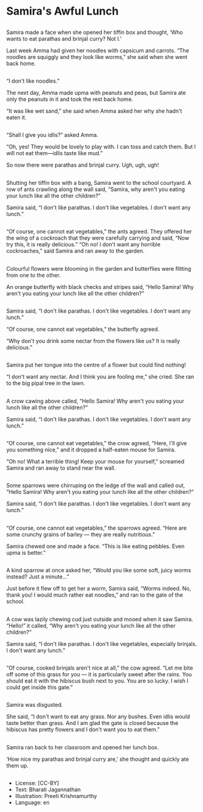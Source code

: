 # Samira's Awful Lunch

##
Samira made a face when she opened her tiffin box and thought, ‘Who wants to eat parathas and brinjal curry? Not I.'

Last week Amma had given her noodles with capsicum and carrots. “The noodles are squiggly and they look like worms,” she said when she went back home.

##
“I don't like noodles.”

The next day, Amma made upma with peanuts and peas, but Samira ate only the peanuts in it and took the rest back home.

“It was like wet sand,” she said when Amma asked her why she hadn't eaten it.

##
“Shall I give you idlis?” asked Amma.

“Oh, yes! They would be lovely to play with. I can toss and catch them. But I will not eat them—idlis taste like mud.”

So now there were parathas and brinjal curry. Ugh, ugh, ugh!

##
Shutting her tiffin box with a bang, Samira went to the school courtyard. A row of ants crawling along the wall said, “Samira, why aren't you eating your lunch like all the other children?”

Samira said, “I don't like parathas. I don't like vegetables. I don't want any lunch.”

##
“Of course, one cannot eat vegetables,” the ants agreed. They offered her the wing of a cockroach that they were carefully carrying and said, “Now try this, it is really delicious.”
“Oh no! I don't want any horrible cockroaches,” said Samira and ran away to the garden.

##
Colourful flowers were blooming in the garden and butterflies were flitting from one to the other.

An orange butterfly with black checks and stripes said, “Hello Samira! Why aren't you eating your lunch like all the other children?”

##
Samira said, “I don't like parathas. I don't like vegetables. I don't want any lunch.”

“Of course, one cannot eat vegetables,” the butterfly agreed.

“Why don't you drink some nectar from the flowers like us? It is really delicious.”

##
Samira put her tongue into the centre of a flower but could find nothing!

“I don't want any nectar. And I think you are fooling me,” she cried. She ran to the big pipal tree in the lawn.

##
A crow cawing above called, “Hello Samira! Why aren't you eating your lunch like all the other children?”

Samira said, “I don't like parathas. I don't like vegetables. I don't want any lunch.”

##
“Of course, one cannot eat vegetables,” the crow agreed, “Here, I'll give you something nice,” and it dropped a half-eaten mouse for Samira.

“Oh no! What a terrible thing! Keep your mouse for yourself,” screamed Samira and ran away to stand near the wall.

##
Some sparrows were chirruping on the ledge of the wall and called out, “Hello Samira! Why aren't you eating your lunch like all the other children?”

Samira said, “I don't like parathas. I don't like vegetables. I don't want any lunch.”

##
“Of course, one cannot eat vegetables,” the sparrows agreed. “Here are some crunchy grains of barley — they are really nutritious.”

Samira chewed one and made a face. “This is like eating pebbles. Even upma is better.”

##
A kind sparrow at once asked her, “Would you like some soft, juicy worms instead? Just a minute...”

Just before it flew off to get her a worm, Samira said, “Worms indeed. No, thank you! I would much rather eat noodles,” and ran to the gate of the school.

##
A cow was lazily chewing cud just outside and mooed when it saw Samira. “Hello!” it called, “Why aren't you eating your lunch like all the other children?”

Samira said, “I don't like parathas. I don't like vegetables, especially brinjals. I don't want any lunch.”

##
“Of course, cooked brinjals aren't nice at all,” the cow agreed. “Let me bite off some of this grass for you — it is particularly sweet after the rains. You should eat it with the hibiscus bush next to you. You are so lucky. I wish I could get inside this gate.”

##
Samira was disgusted.

She said, “I don't want to eat any grass. Nor any bushes. Even idlis would taste better than grass. And I am glad the gate is closed because the hibiscus has pretty flowers and I don't want you to eat them.”

##
Samira ran back to her classroom and opened her lunch box.

‘How nice my parathas and brinjal curry are,' she thought and quickly ate them up.

##
* License: [CC-BY]
* Text: Bharati Jagannathan
* Illustration: Preeti Krishnamurthy
* Language: en
